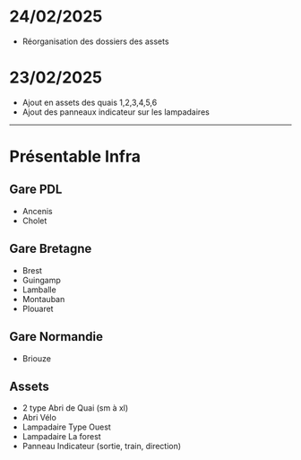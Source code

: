 # 24/02/2025
- Réorganisation des dossiers des assets

# 23/02/2025

- Ajout en assets des quais 1,2,3,4,5,6
- Ajout des panneaux indicateur sur les lampadaires

---
# Présentable Infra
## Gare PDL
- Ancenis
- Cholet

## Gare Bretagne
- Brest
- Guingamp
- Lamballe
- Montauban
- Plouaret

## Gare Normandie
- Briouze


## Assets

- 2 type Abri de Quai (sm à xl)
- Abri Vélo
- Lampadaire Type Ouest
- Lampadaire La forest
- Panneau Indicateur (sortie, train, direction)